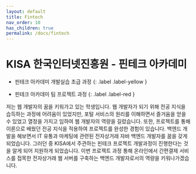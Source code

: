 ```yaml
---
layout: default
title: Fintech
nav_order: 10
has_children: true
permalink: /docs/fintech
---
```


# KISA 한국인터넷진흥원 - 핀테크 아카데미

- 핀테크 아카데미 개발실습 초급 과정
{: .label .label-yellow }


-  핀테크 아카데미 팀 프로젝트 과정
{: .label .label-red }


 저는 웹 개발자의 꿈을 키워가고 있는 학생입니다. 웹 개발자가 되기 위해 전공 지식을 습득하는 과정에 어려움이 있었지만, 포털 서비스의 원리를 이해하면서  즐거움을 얻을 수 있었고 열정을 가지고 임하여 웹 개발자의 역량을 길렀습니다. 또한, 프로젝트를 통해 이론으로 배웠던 전공 지식을 적용하여 프로젝트를 완성한 경험이 있습니다. 백엔드 개발을 해보면서 IT 유통과 마케팅에 관련된 전자상거래 자바 백엔드 개발자를 꿈을 갖게 되었습니다.
그러던 중 KISA에서 주관하는 핀테크 프로젝트 개발과정이 진행한다는 것을 알게 되어 지원하게 되었습니다. 이번 프로젝트 과정 통해 온라인에서 간편결제 서비스를 접목한 전자상거래 웹 서버를 구축하는 백엔드 개발자로서의 역량을 키워나가겠습니다.